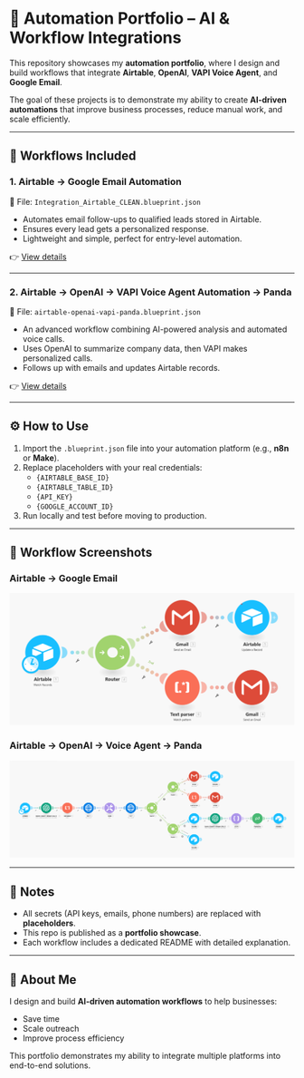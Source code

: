 # 🚀 Automation Portfolio – AI & Workflow Integrations

This repository showcases my **automation portfolio**, where I design and build workflows that integrate **Airtable**, **OpenAI**, **VAPI Voice Agent**, and **Google Email**.  

The goal of these projects is to demonstrate my ability to create **AI-driven automations** that improve business processes, reduce manual work, and scale efficiently.  

---

## 📂 Workflows Included

### 1. Airtable → Google Email Automation  
📌 File: `Integration_Airtable_CLEAN.blueprint.json`  
- Automates email follow-ups to qualified leads stored in Airtable.  
- Ensures every lead gets a personalized response.  
- Lightweight and simple, perfect for entry-level automation.  

👉 [View details](airtable-email/README.md)  

---

### 2. Airtable → OpenAI → VAPI Voice Agent Automation → Panda  
📌 File: `airtable-openai-vapi-panda.blueprint.json`  
- An advanced workflow combining AI-powered analysis and automated voice calls.  
- Uses OpenAI to summarize company data, then VAPI makes personalized calls.  
- Follows up with emails and updates Airtable records.  

👉 [View details](airtable-openai-vapi-panda/README.md)  

---

## ⚙️ How to Use  
1. Import the `.blueprint.json` file into your automation platform (e.g., **n8n** or **Make**).  
2. Replace placeholders with your real credentials:  
   - `{AIRTABLE_BASE_ID}`  
   - `{AIRTABLE_TABLE_ID}`  
   - `{API_KEY}`  
   - `{GOOGLE_ACCOUNT_ID}`  
3. Run locally and test before moving to production.  

---

## 📸 Workflow Screenshots

### Airtable → Google Email  
![picture](docs/workflow-airtable-email.png)

### Airtable → OpenAI → Voice Agent → Panda
![picture](docs/workflow-airtable-openai-voice.png)

---

## 📌 Notes
- All secrets (API keys, emails, phone numbers) are replaced with **placeholders**.  
- This repo is published as a **portfolio showcase**.  
- Each workflow includes a dedicated README with detailed explanation.  

---

## 🚀 About Me
I design and build **AI-driven automation workflows** to help businesses:  
- Save time  
- Scale outreach  
- Improve process efficiency  

This portfolio demonstrates my ability to integrate multiple platforms into end-to-end solutions.
